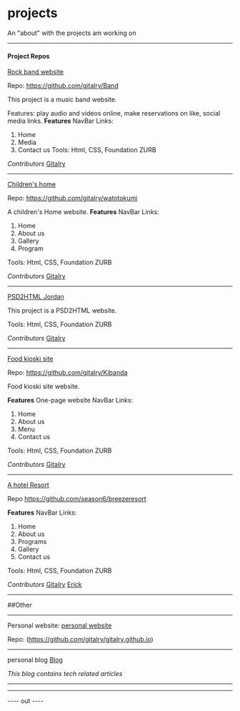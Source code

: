 # projects
An "about" with the projects am working on
******

#### Project Repos
[Rock band website](http://rockband.bitballoon.com) 

Repo: https://github.com/gitalry/Band

This project is a music band website.

Features: play audio and videos online, make reservations on like, social media links.
**Features**
NavBar Links: 
 1. Home 
 2. Media
 3. Contact us
Tools: Html, CSS, Foundation ZURB 

*Contributors*
[Gitalry](https://github.com/gitalry)

***
[Children's home](http://watoto.bitballoon.com/)

Repo: https://github.com/gitalry/watotokumi

A children's Home website.
**Features**
NavBar Links: 
 1. Home 
 2. About us
 3. Gallery
 4. Program

Tools: Html, CSS, Foundation ZURB 

*Contributors*
[Gitalry](https://github.com/gitalry)
****
[PSD2HTML Jordan]( http://seamstress-claire-32857.bitballoon.com)

This project is a PSD2HTML website.


Tools: Html, CSS, Foundation ZURB 

*Contributors*
[Gitalry](https://github.com/gitalry)
****
[Food kioski site](http://timber-grader-ada-83842.bitballoon.com/)

Repo: https://github.com/gitalry/Kibanda

Food kioski site website.

**Features**
One-page website
NavBar Links: 
 1. Home 
 2. About us
 3. Menu
 4. Contact us

Tools: Html, CSS, Foundation ZURB 

*Contributors*
[Gitalry](https://github.com/gitalry)
****
[A hotel Resort](http://breeze.bitballoon.com/ )

Repo https://github.com/season6/breezeresort

**Features**
NavBar Links: 
 1. Home 
 2. About us
 3. Programs
 4. Gallery
 5. Contact us

Tools: Html, CSS, Foundation ZURB 

*Contributors*
[Gitalry](https://github.com/gitalry)
[Erick](https://github.com/erick-munene)

****
##Other
****
 Personal website: [personal website](http://gitalry.github.io)  
 
 Repo: (https://github.com/gitalry/gitalry.github.io)
 
 ****
 personal blog [Blog](http://gitalry.github.io/gitari)
 
 *This blog contains tech related articles*
****

***
---- out ----
